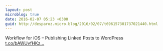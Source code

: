 ```yaml
---
layout: post
microblog: true
date: 2016-02-07 05:23 +0300
guid: http://desparoz.micro.blog/2016/02/07/t696157301737021440.html
---
```

Workflow for iOS – Publishing Linked Posts to WordPress [t.co/bAWUvfHKz...](https://t.co/bAWUvfHKzg)
